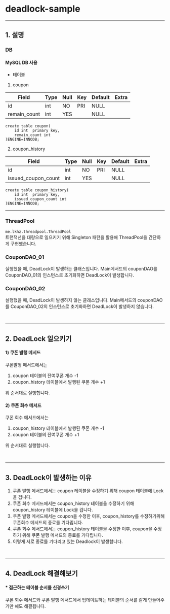 # deadlock-sample

<hr>

## 1. 설명

### DB 

#### MySQL DB 사용

* 테이블
1. coupon

|Field|Type|Null|Key|Default|Extra|
|---|---|---|---|---|---|
|id|int|NO|PRI|NULL| |
|remain_count|int|YES| |NULL| |

```
create table coupon(
    id int  primary key,
    remain_count int
)ENGINE=INNODB;
```

2. coupon_history

| Field               |Type|Null|Key|Default|Extra|
|---------------------|---|---|---|---|---|
| id                  |int|NO|PRI|NULL| |
| issued_coupon_count |int|YES| |NULL| |


```
create table coupon_history(
    id int  primary key,
    issued_coupon_count int
)ENGINE=INNODB;
```
<hr>

### ThreadPool

`me.lkhz.threadpool.ThreadPool` <br>
트랜잭션을 대량으로 일으키기 위해 Singleton 패턴을 활용해 ThreadPool을 간단하게 구현했습니다.

### CouponDAO_01
실행했을 때, DeadLock이 발생하는 클래스입니다.
Main메서드의 couponDAO를 CouponDAO_01의 인스턴스로 초기화하면 DeadLock이 발생합니다.

### CouponDAO_02
실행했을 때, DeadLock이 발생하지 않는 클래스입니다.
Main메서드의 couponDAO를 CouponDAO_02의 인스턴스로 초기화하면 DeadLock이 발생하지 않습니다.

<br>

<hr>

## 2. DeadLock 일으키기
#### 1) 쿠폰 발행 메서드
쿠폰발행 메서드에서는

1. coupon 테이블의 잔여쿠폰 개수 -1
2. coupon_history 테이블에서 발행된 쿠폰 개수 +1

위 순서대로 실행합니다.

#### 2) 쿠폰 회수 메서드
쿠폰 회수 메서드에서는

1. coupon_history 테이블에서 발행된 쿠폰 개수 -1
2. coupon 테이블의 잔여쿠폰 개수 +1

위 순서대로 실행합니다.

<br>
<hr>

## 3. DeadLock이 발생하는 이유

1. 쿠폰 발행 메서드에서는 coupon 테이블을 수정하기 위해 coupon 테이블에 Lock을 겁니다.
2. 쿠폰 회수 메서드에서는 coupon_history 테이블을 수정하기 위해 coupon_history 테이블에 Lock을 겁니다.
3. 쿠폰 발행 메서드에서는 coupon을 수정한 이후, coupon_history를 수정하기위해 쿠폰회수 메서드의 종료를 기다립니다.
4. 쿠폰 회수 메서드에서는 coupon_history 테이블을 수정한 이후, coupon을 수정하기 위해 쿠폰 발행 메서드의 종료를 기다립니다.
5. 이렇게 서로 종료를 기다리고 있는 Deadlock이 발생합니다.

<br>
<hr>

## 4. DeadLock 해결해보기

#### * 접근하는 테이블 순서를 신경쓰기
쿠폰 회수 메서드와 쿠폰 발행 메서드에서 업데이트하는 테이블의 순서를 같게 만들어주기만 해도 해결됩니다.










